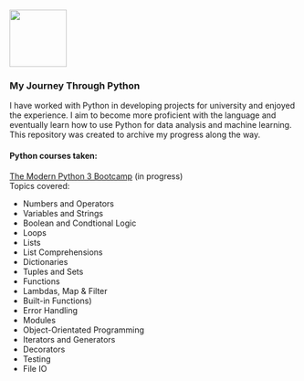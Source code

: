 # <img src="https://upload.wikimedia.org/wikipedia/commons/thumb/c/c3/Python-logo-notext.svg/1024px-Python-logo-notext.svg.png" width="100">

### My Journey Through Python

I have worked with Python in developing projects for university and enjoyed the experience. I aim to become more proficient with the language and eventually learn how to use Python for data analysis and machine learning. This repository was created to archive my progress along the way.

#### Python courses taken:

[The Modern Python 3 Bootcamp](https://www.udemy.com/the-modern-python3-bootcamp/) (in progress)</br>
Topics covered:
* Numbers and Operators
* Variables and Strings
* Boolean and Condtional Logic
* Loops
* Lists
* List Comprehensions
* Dictionaries
* Tuples and Sets
* Functions
* Lambdas, Map & Filter
* Built-in Functions)
* Error Handling
* Modules
* Object-Orientated Programming
* Iterators and Generators
* Decorators
* Testing
* File IO
